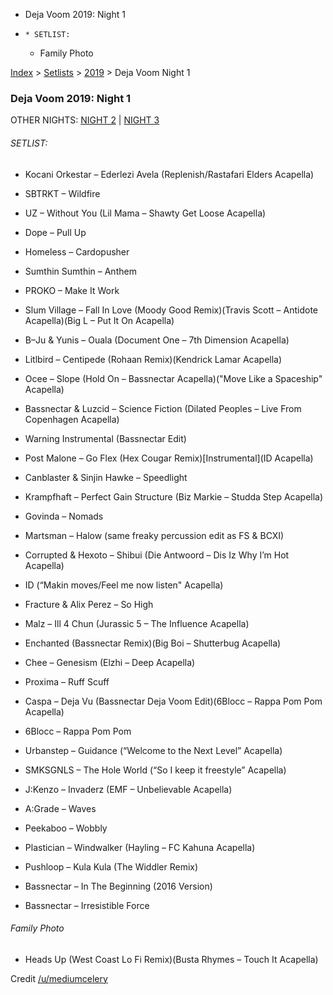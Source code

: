   * Deja Voom 2019: Night 1
  *     * SETLIST:
    * Family Photo

[Index](https://www.reddit.com/r/bassnectar/wiki/index) >
[Setlists](https://www.reddit.com/r/bassnectar/wiki/interactive/setlists) >
[2019](https://www.reddit.com/r/bassnectar/wiki/interactive/setlists/2019) >
Deja Voom Night 1

### Deja Voom 2019: Night 1

OTHER NIGHTS: [NIGHT 2](https://www.reddit.com/r/bassnectar/wiki/interactive/setlists/2019/dejavoom2) | [NIGHT 3](https://www.reddit.com/r/bassnectar/wiki/interactive/setlists/2019/dejavoom3)

###### SETLIST:

  * Kocani Orkestar – Ederlezi Avela (Replenish/Rastafari Elders Acapella)

  * SBTRKT – Wildfire

  * UZ – Without You (Lil Mama – Shawty Get Loose Acapella)

  * Dope – Pull Up

  * Homeless – Cardopusher

  * Sumthin Sumthin – Anthem

  * PROKO – Make It Work

  * Slum Village – Fall In Love (Moody Good Remix)(Travis Scott – Antidote Acapella)(Big L – Put It On Acapella)

  * B–Ju & Yunis – Ouala (Document One – 7th Dimension Acapella)

  * Litlbird – Centipede (Rohaan Remix)(Kendrick Lamar Acapella)

  * Ocee – Slope (Hold On – Bassnectar Acapella)("Move Like a Spaceship" Acapella)

  * Bassnectar & Luzcid – Science Fiction (Dilated Peoples – Live From Copenhagen Acapella)

  * Warning Instrumental (Bassnectar Edit)

  * Post Malone – Go Flex (Hex Cougar Remix)[Instrumental](ID Acapella)

  * Canblaster & Sinjin Hawke – Speedlight

  * Krampfhaft – Perfect Gain Structure (Biz Markie – Studda Step Acapella)

  * Govinda – Nomads

  * Martsman – Halow (same freaky percussion edit as FS & BCXI)

  * Corrupted & Hexoto – Shibui (Die Antwoord – Dis Iz Why I’m Hot Acapella)

  * ID (“Makin moves/Feel me now listen" Acapella)

  * Fracture & Alix Perez – So High

  * Malz – Ill 4 Chun (Jurassic 5 – The Influence Acapella)

  * Enchanted (Bassnectar Remix)(Big Boi – Shutterbug Acapella)

  * Chee – Genesism (Elzhi – Deep Acapella)

  * Proxima – Ruff Scuff

  * Caspa – Deja Vu (Bassnectar Deja Voom Edit)(6Blocc – Rappa Pom Pom Acapella)

  * 6Blocc – Rappa Pom Pom

  * Urbanstep – Guidance (“Welcome to the Next Level” Acapella)

  * SMKSGNLS – The Hole World (“So I keep it freestyle” Acapella)

  * J:Kenzo – Invaderz (EMF – Unbelievable Acapella)

  * A:Grade – Waves

  * Peekaboo – Wobbly

  * Plastician – Windwalker (Hayling – FC Kahuna Acapella)

  * Pushloop – Kula Kula (The Widdler Remix)

  * Bassnectar – In The Beginning (2016 Version)

  * Bassnectar – Irresistible Force

###### Family Photo

  * Heads Up (West Coast Lo Fi Remix)(Busta Rhymes – Touch It Acapella)

Credit [/u/mediumcelery](/u/mediumcelery)

